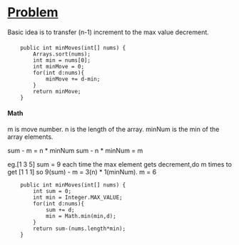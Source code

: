 # [Problem](https://leetcode.com/problems/minimum-moves-to-equal-array-elements/)

Basic idea is to transfer (n-1) increment to the max value decrement.

####
````
    public int minMoves(int[] nums) {
        Arrays.sort(nums);
        int min = nums[0];
        int minMove = 0;
        for(int d:nums){
            minMove += d-min;
        }
        return minMove;
    }
````

#### Math

m is move number.
n is the length of the array.
minNum is the min of the array elements.

sum - m = n * minNum
sum - n * minNum = m

eg.[1 3 5]
sum = 9
each time the max element gets decrement,do m times to get [1 1 1]
so 9(sum) - m = 3(n) * 1(minNum). m = 6

````
    public int minMoves(int[] nums) {
        int sum = 0;
        int min = Integer.MAX_VALUE;
        for(int d:nums){
            sum += d;
            min = Math.min(min,d);
        }
        return sum-(nums.length*min);
    }
````
